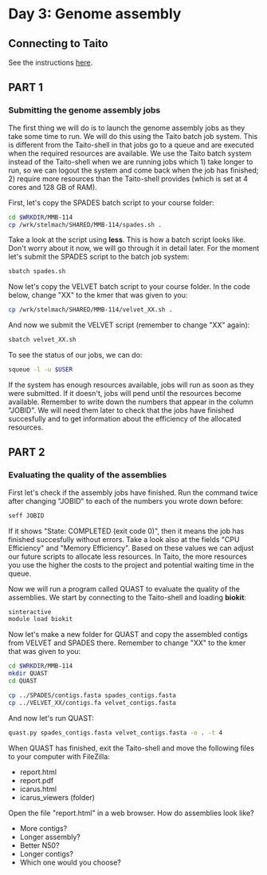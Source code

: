 # Day 3: Genome assembly

## Connecting to Taito

See the instructions [here](01-UNIX-and-CSC.md#connecting-to-taito).

## PART 1

### Submitting the genome assembly jobs

The first thing we will do is to launch the genome assembly jobs as they take some time to run. We will do this using the Taito batch job system. This is different from the Taito-shell in that jobs go to a queue and are executed when the required resources are available. We use the Taito batch system instead of the Taito-shell when we are running jobs which 1) take longer to run, so we can logout the system and come back when the job has finished; 2) require more resources than the Taito-shell provides (which is set at 4 cores and 128 GB of RAM).  

First, let's copy the SPADES batch script to your course folder:

```bash
cd $WRKDIR/MMB-114
cp /wrk/stelmach/SHARED/MMB-114/spades.sh .
```

Take a look at the script using **less**. This is how a batch script looks like. Don't worry about it now, we will go through it in detail later. For the moment let's submit the SPADES script to the batch job system:

```bash
sbatch spades.sh
```

Now let's copy the VELVET batch script to your course folder. In the code below, change "XX" to the kmer that was given to you:

```bash
cp /wrk/stelmach/SHARED/MMB-114/velvet_XX.sh .
```

And now we submit the VELVET script (remember to change "XX" again):

```bash
sbatch velvet_XX.sh
```

To see the status of our jobs, we can do:

```bash
squeue -l -u $USER
```

If the system has enough resources available, jobs will run as soon as they were submitted. If it doesn't, jobs will pend until the resources become available. Remember to write down the numbers that appear in the column "JOBID". We will need them later to check that the jobs have finished succesfully and to get information about the efficiency of the allocated resources.

## PART 2

### Evaluating the quality of the assemblies

First let's check if the assembly jobs have finished. Run the command twice after changing "JOBID" to each of the numbers you wrote down before:

```bash
seff JOBID
```

If it shows "State: COMPLETED (exit code 0)", then it means the job has finished succesfully without errors. Take a look also at the fields "CPU Efficiency" and "Memory Efficiency". Based on these values we can adjust our future scripts to allocate less resources. In Taito, the more resources you use the higher the costs to the project and potential waiting time in the queue.  

Now we will run a program called QUAST to evaluate the quality of the assemblies. We start by connecting to the Taito-shell and loading **biokit**:

```bash
sinteractive
module load biokit
```

Now let's make a new folder for QUAST and copy the assembled contigs from VELVET and SPADES there. Remember to change "XX" to the kmer that was given to you:

```bash
cd $WRKDIR/MMB-114
mkdir QUAST
cd QUAST

cp ../SPADES/contigs.fasta spades_contigs.fasta
cp ../VELVET_XX/contigs.fa velvet_contigs.fasta
```

And now let's run QUAST:

```bash
quast.py spades_contigs.fasta velvet_contigs.fasta -o . -t 4
```

When QUAST has finished, exit the Taito-shell and move the following files to your computer with FileZilla:

* report.html
* report.pdf
* icarus.html
* icarus_viewers (folder)

Open the file "report.html" in a web browser. How do assemblies look like?

*	More contigs?
*	Longer assembly?
*	Better N50?
*	Longer contigs?
* Which one would you choose?
